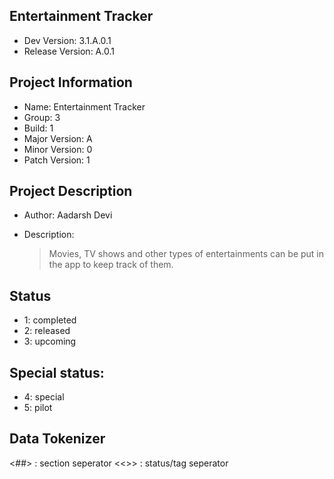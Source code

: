 ## Entertainment Tracker

- Dev Version: 3.1.A.0.1
- Release Version: A.0.1

## Project Information

- Name: Entertainment Tracker
- Group: 3
- Build: 1
- Major Version: A
- Minor Version: 0
- Patch Version: 1

## Project Description

- Author: Aadarsh Devi

- Description:
  > Movies, TV shows and other types of entertainments can be put in the app to keep track of them.

## Status

- 1: completed
- 2: released
- 3: upcoming

## Special status:

- 4: special
- 5: pilot

## Data Tokenizer

<##> : section seperator
<<>> : status/tag seperator
